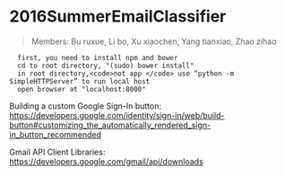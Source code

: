 # 2016SummerEmailClassifier
> Members: Bu ruxue, Li bo, Xu xiaochen, Yang tianxiao, Zhao zihao
      
      first, you need to install npm and bower
      cd to root directory, "(sudo) bower install"
      in root directory,<code>not app </code> use “python -m SimpleHTTPServer” to run local host
      open browser at "localhost:8000" 


Building a custom Google Sign-In button: https://developers.google.com/identity/sign-in/web/build-button#customizing_the_automatically_rendered_sign-in_button_recommended

Gmail API Client Libraries: https://developers.google.com/gmail/api/downloads
